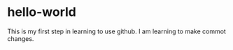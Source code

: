# hello-world
This is my first step in learning to use github.
I am learning to make commot changes.
